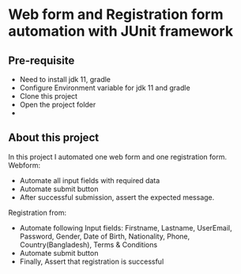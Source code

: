# Web form and Registration form automation with JUnit framework

## Pre-requisite
- Need to install jdk 11, gradle
- Configure Environment variable for jdk 11 and gradle
- Clone this project
- Open the project folder
- 


## About this project
In this project I automated one web form and one registration form.
Webform:
- Automate all input fields with required data
- Automate submit button
- After successful submission, assert the expected message.

Registration from:
- Automate following Input fields: Firstname, Lastname, UserEmail, Password, Gender, Date of Birth, Nationality, Phone, Country(Bangladesh), Terms & Conditions
- Automate submit button
- Finally, Assert that registration is successful
